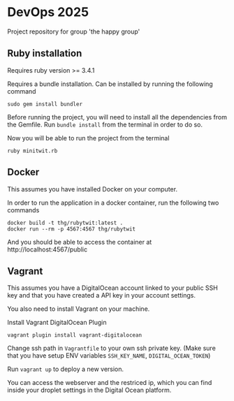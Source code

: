 # DevOps 2025
Project repository for group 'the happy group'

## Ruby installation

Requires ruby version >= 3.4.1

Requires a bundle installation. Can be installed by running the following command

```
sudo gem install bundler
```

Before running the project, you will need to install all the dependencies from the Gemfile.
Run `bundle install` from the terminal in order to do so.

Now you will be able to run the project from the terminal

```
ruby minitwit.rb
```

## Docker

This assumes you have installed Docker on your computer.

In order to run the application in a docker container, run the following two commands

```
docker build -t thg/rubytwit:latest .
docker run --rm -p 4567:4567 thg/rubytwit
```

And you should be able to access the container at http://localhost:4567/public
## Vagrant
This assumes you have a DigitalOcean account linked to your public SSH key and that you have created a API key in your account settings.

You also need to install Vagrant on your machine.

Install Vagrant DigitalOcean Plugin
```
vagrant plugin install vagrant-digitalocean
```

Change ssh path in `Vagrantfile` to your own ssh private key.
(Make sure that you have setup ENV variables `SSH_KEY_NAME`, `DIGITAL_OCEAN_TOKEN`)

Run `vagrant up` to deploy a new version.

You can access the webserver and the restriced ip, which you can find inside your droplet settings in the Digital Ocean platform.